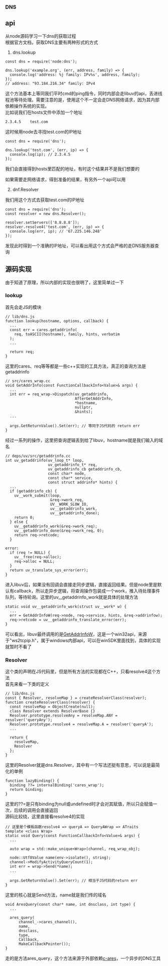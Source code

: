 ### DNS

## api
从node源码学习一下dns的获取过程  
根据官方文档，获取DNS主要有两种形式的方式
1. dns.lookup
```
const dns = require('node:dns');

dns.lookup('example.org', (err, address, family) => {
  console.log('address: %j family: IPv%s', address, family);
});
// address: "93.184.216.34" family: IPv4
```
这个方法基本上等同我们平时cmd的ping指令，同时内部会走libuv的api，丢进线程池等待处理。需要注意的是，使用这个不一定会走DNS网络请求，因为其内部依赖操作系统的实现。  
比如说我们在hosts文件中添加一个地址
```
2.3.4.5    test.com
```
这时候用node去寻找test.com的IP地址
```
const dns = require('dns');

dns.lookup('test.com', (err, ip) => {
  console.log(ip); // 2.3.4.5
});
```
我们会直接得到hosts里匹配的地址，有时这个结果并不是我们想要的

如果需要走网络请求，得到准备的结果，有另外一个api可以用

2. dnf.Resolver

我们用这个方式去获取test.com的IP地址
```
const dns = require('dns');
const resolver = new dns.Resolver();

resolver.setServers(['8.8.8.8']);
resolver.resolve4('test.com', (err, ip) => {
  console.log(err, ip); // '67.225.146.248'
});
```
发现此时得到一个准确的IP地址，可以看出用这个方式会严格的走DNS服务器查询

## 源码实现
由于知道了原理，所以内部的实现也很明了，这里简单过一下
### lookup

首先会走JS的模块
```
// lib/dns.js
function lookup(hostname, options, callback) {
  ... 
  const err = cares.getaddrinfo(
    req, toASCII(hostname), family, hints, verbatim
  );
  ... 

  return req;
}
```
这里的cares、req等等都是一些c++实现的工具方法，真正的查询方法是getaddrinfo
```
// src/cares_wrap.cc
void GetAddrInfo(const FunctionCallbackInfo<Value>& args) {
  ...
  int err = req_wrap->Dispatch(uv_getaddrinfo,
                               AfterGetAddrInfo,
                               *hostname,
                               nullptr,
                               &hints);
  ...

  args.GetReturnValue().Set(err); // 等同于JS代码的 return err
}
```
经过一系列的操作，这里把查询逻辑丢到给了libuv，hostname就是我们输入的域名
```
// deps/uv/src/getaddrinfo.cc
int uv_getaddrinfo(uv_loop_t* loop,
                   uv_getaddrinfo_t* req,
                   uv_getaddrinfo_cb getaddrinfo_cb,
                   const char* node,
                   const char* service,
                   const struct addrinfo* hints) {
  ...
  if (getaddrinfo_cb) {
    uv__work_submit(loop,
                    &req->work_req,
                    UV__WORK_SLOW_IO,
                    uv__getaddrinfo_work,
                    uv__getaddrinfo_done);
    return 0;
  } else {
    uv__getaddrinfo_work(&req->work_req);
    uv__getaddrinfo_done(&req->work_req, 0);
    return req->retcode;
  }

error:
  if (req != NULL) {
    uv__free(req->alloc);
    req->alloc = NULL;
  }
  return uv_translate_sys_error(err);
}
```
进入libuv后，如果没有回调会直接走同步逻辑，直接返回结果。但是node里是默认有callback，所以走异步逻辑，将查询操作包装成一个work，推入待处理事件队列，等待轮询。这里的uv__getaddrinfo_work就是具体的处理方法
```
static void uv__getaddrinfo_work(struct uv__work* w) {
  ...
  err = GetAddrInfoW(req->node, req->service, hints, &req->addrinfow);
  req->retcode = uv__getaddrinfo_translate_error(err);
}
```
可以看出，libuv最终调用的是[GetAddrInfoW](https://learn.microsoft.com/en-us/windows/win32/api/ws2tcpip/nf-ws2tcpip-getaddrinfow)，这是一个win32api，来源于"ws2tcpip.h"，属于windows内部api，可以在winSDK里面找到，具体的实现就暂时不看了

### Resolver

这个类的声明在JS代码里，但是所有方法的实现都在C++，只看resolve4这个方法  
首先来看一下类的定义
```
// lib/dns.js
const { Resolver, resolveMap } = createResolverClass(resolver);
function createResolverClass(resolver) {
  const resolveMap = ObjectCreate(null);
  class Resolver extends ResolverBase {}
  Resolver.prototype.resolveAny = resolveMap.ANY = resolver('queryAny');
  Resolver.prototype.resolve4 = resolveMap.A = resolver('queryA');
  ...

  return {
    resolveMap,
    Resolver
  };
}
```
这里的Resolver就是dns.Resolver，其中有一个写法还挺有意思，可以说是最简化的单例
```
function lazyBinding() {
  binding ??= internalBinding('cares_wrap');
  return binding;
}
```
这里的??=是只有binding为null或undefined时才会对其赋值，所以只会赋值一次，后续的调用会直接返回  
源码比较绕，这里直接看resolve4的实现
```
// 这里是个模板函数resolve4 => queryA => QueryAWrap => ATraits
template <class Wrap>
static void Query(const FunctionCallbackInfo<Value>& args) {
  ...

  auto wrap = std::make_unique<Wrap>(channel, req_wrap_obj);

  node::Utf8Value name(env->isolate(), string);
  channel->ModifyActivityQueryCount(1);
  int err = wrap->Send(*name);
  ...

  args.GetReturnValue().Set(err); // 相当于JS代码的return err
}
```
这里的核心就是Send方法，name就是我们传的域名
```
void AresQuery(const char* name, int dnsclass, int type) {
  ...

  ares_query(
      channel_->cares_channel(),
      name,
      dnsclass,
      type,
      Callback,
      MakeCallbackPointer());
}
```
走的是方法ares_query，这个方法来源于外部依赖[c-ares](https://c-ares.org/)，一个异步的DNS工具